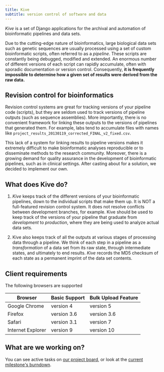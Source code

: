 ```yaml
---
title: Kive
subtitle: version control of software and data
---
```


*Kive* is a set of Django applications for the archival and automation of bioinformatic pipelines and data sets.

Due to the cutting-edge nature of bioinformatics, large biological data sets such as genetic sequences are usually processed using a set of custom bioinformatic scripts, often referred to as a *pipeline*.  These scripts are constantly being debugged, modified and extended.  An enormous number of different versions of each script can rapidly accumulate, often with sporadic documentation or version control.  Consequently, **it is frequently impossible to determine how a given set of results were derived from the raw data.**


Revision control for bioinformatics
-----------------------------------

Revision control systems are great for tracking versions of your pipeline code (scripts), but they are seldom used to track versions of pipeline outputs (such as sequence assemblies).  More importantly, there is no convenient framework for linking these outputs to the versions of pipelines that generated them.  For example, labs tend to accumulate files with names like `project_results_20130119_corrected_FINAL_v2_fixed.csv`.

This lack of a system for linking results to pipeline versions makes it extremely difficult to make bioinformatic analyses reproducible or to disseminate methods to the research community.  Moreover, there is a growing demand for quality assurance in the development of bioinformatic pipelines, such as in clinical settings.  After casting about for a solution, we decided to implement our own.


What does Kive do?
------------------

1. *Kive* keeps track of the different versions of your bioinformatic pipelines, down to the individual scripts that make them up.  It is NOT a full-featured revision control system.  It does not resolve conflicts between development branches, for example.  Kive should be used to keep track of the versions of your pipeline that graduate from *development* to *production*, where they are being used to analyze actual data sets.

2. Kive also keeps track of all the outputs at various stages of processing data through a pipeline.  We think of each step in a pipeline as a *transformation* of a data set from its raw state, through intermediate states, and ultimately to end results.  *Kive* records the MD5 checksum of each state as a permanent imprint of the data set contents.


Client requirements
-----------------------

The following browsers are supported

Browser            | Basic Support | Bulk Upload Feature
-------------------|---------------|--------------------
Google Chrome      | version 4     | version 5
Firefox            | version 3.6   | version 3.6
Safari             | version 3.1   | version 7
Internet Explorer  | version 9     | version 10


What are we working on?
-----------------------

You can see active tasks on [our project board][waffle], or look at the [current milestone's burndown][burndown].

[waffle]: https://waffle.io/artpoon/kive
[burndown]: http://burndown.io/#ArtPoon/Kive

